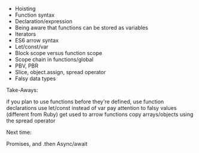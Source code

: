 * Hoisting
* Function syntax
* Declaration/expression
* Being aware that functions can be stored as variables
* Iterators
* ES6 arrow syntax
* Let/const/var
* Block scope versus function scope
* Scope chain in functions/global
* PBV, PBR
* Slice, object.assign, spread operator
* Falsy data types

Take-Aways:

if you plan to use functions before they're defined, use function declarations
use let/const instead of var
pay attention to falsy values (different from Ruby)
get used to arrow functions
copy arrays/objects using the spread operator

Next time:

Promises, and .then
Async/await
